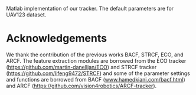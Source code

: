 Matlab implementation of our tracker. The default parameters are for UAV123 dataset.

# Acknowledgements

We thank the contribution of the previous works BACF, STRCF, ECO, and ARCF. 
The feature extraction modules are borrowed from the ECO tracker (https://github.com/martin-danelljan/ECO) and STRCF tracker (https://github.com/lifeng9472/STRCF) and some of the parameter settings and functions are borrowed from BACF (www.hamedkiani.com/bacf.html) and ARCF (https://github.com/vision4robotics/ARCF-tracker).
